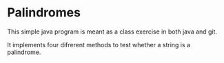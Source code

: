 Palindromes
===========

This simple java program is meant as a class exercise in both java and git.

It implements four difrerent methods to test whether a string is a palindrome.
